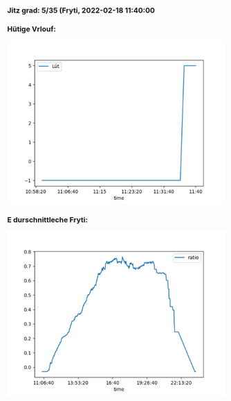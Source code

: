 ### Jitz grad: 5/35 (Fryti, 2022-02-18 11:40:00

### Hütige Vrlouf:
![Graph](Today.png)

### E durschnittleche Fryti:
![Graph](Fryti.png)